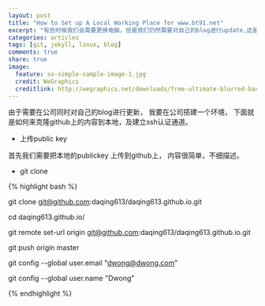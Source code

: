 ```yaml
---
layout: post
title: "How to Set up A Local Working Place for www.bt91.net"
excerpt: "有些时候我们会需要更换电脑，但是我们仍然需要对自己的blog进行update,这是就需要创建本地环境。" 
categories: articles
tags: [git, jekyll, linux, blog]
comments: true
share: true
image:
  feature: so-simple-sample-image-1.jpg
  credit: WeGraphics
  creditlink: http://wegraphics.net/downloads/free-ultimate-blurred-background-pack/
---
```


由于需要在公司同时对自己的blog进行更新， 我要在公司搭建一个环境， 下面就是如何来克隆github上的内容到本地，及建立ssh认证通道。 



* 上传public key 

首先我们需要把本地的publickey 上传到github上， 内容很简单，不细描述。 


* git clone

{%  highlight bash %}

git clone git@github.com:daqing613/daqing613.github.io.git 

cd daqing613.github.io/ 

git remote set-url origin git@github.com:daqing613/daqing613.github.io.git

git push origin master 

git config --global user.email "dwong@dwong.com"

git config --global user.name "Dwong"

{% endhighlight %}





